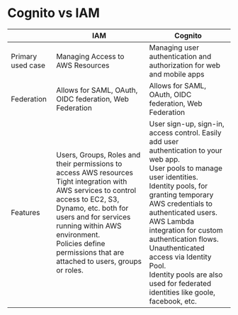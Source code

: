 # Cognito vs IAM

|                   | IAM                                                                                                                                                                                                                                                                                                | Cognito                                                                                                                                                                                                                                                                                                                                                                                                              |
|-------------------|----------------------------------------------------------------------------------------------------------------------------------------------------------------------------------------------------------------------------------------------------------------------------------------------------|----------------------------------------------------------------------------------------------------------------------------------------------------------------------------------------------------------------------------------------------------------------------------------------------------------------------------------------------------------------------------------------------------------------------|
| Primary used case | Managing Access  to AWS Resources                                                                                                                                                                                                                                                                  | Managing user authentication and authorization for web and mobile apps                                                                                                                                                                                                                                                                                                                                               |
| Federation        | Allows for SAML, OAuth, OIDC federation, Web Federation                                                                                                                                                                                                                                            | Allows for SAML, OAuth, OIDC federation, Web Federation                                                                                                                                                                                                                                                                                                                                                              |
| Features          | Users, Groups, Roles and their permissions to access AWS resources<br/>Tight integration with AWS services to control access to EC2, S3, Dynamo, etc. both for users and for services running within AWS environment.<br/>Policies define permissions that are attached to users, groups or roles. | User sign-up, sign-in, access control. Easily add user authentication to your web app.<br/> User pools to manage user identities.<br/>Identity pools, for granting temporary AWS credentials to authenticated users.<br/> AWS Lambda integration for custom authentication flows.<br/>Unauthenticated access via Identity Pool.<br/>Identity pools are also used for federated identities like goole, facebook, etc. |
